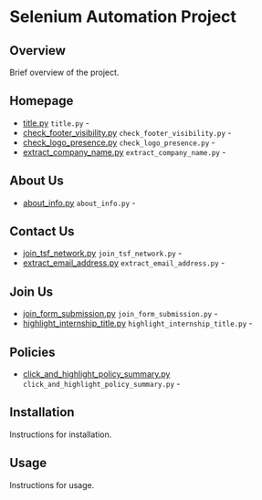 # Selenium Automation Project

## Overview

Brief overview of the project.

## Homepage
-  [title.py](title.py) `title.py` - 
-  [check_footer_visibility.py](check_footer_visibility.py) `check_footer_visibility.py` -
-  [check_logo_presence.py](check_logo_presence.py) `check_logo_presence.py` -
-  [extract_company_name.py](extract_company_name.py) `extract_company_name.py` -


## About Us
-  [about_info.py](about_info.py) `about_info.py` -


## Contact Us
-  [join_tsf_network.py](join_tsf_network.py) `join_tsf_network.py` - 
-  [extract_email_address.py](extract_email_address.py) `extract_email_address.py` -


## Join Us
-  [join_form_submission.py](join_form_submission.py) `join_form_submission.py` -
-  [highlight_internship_title.py](highlight_internship_title.py) `highlight_internship_title.py` -


## Policies
- [click_and_highlight_policy_summary.py](click_and_highlight_policy_summary.py) `click_and_highlight_policy_summary.py` -


## Installation

Instructions for installation.

## Usage

Instructions for usage.
